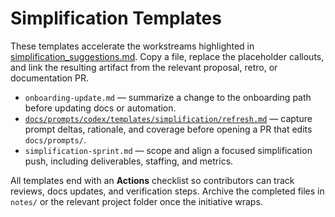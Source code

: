 # Simplification Templates

These templates accelerate the workstreams highlighted in
[simplification_suggestions.md](../../simplification_suggestions.md). Copy a
file, replace the placeholder callouts, and link the resulting artifact from the
relevant proposal, retro, or documentation PR.

- `onboarding-update.md` — summarize a change to the onboarding path before
  updating docs or automation.
- [`docs/prompts/codex/templates/simplification/refresh.md`](../../prompts/codex/templates/simplification/refresh.md)
  — capture prompt deltas, rationale, and coverage before opening a PR that edits
  `docs/prompts/`.
- `simplification-sprint.md` — scope and align a focused simplification push,
  including deliverables, staffing, and metrics.

All templates end with an **Actions** checklist so contributors can track
reviews, docs updates, and verification steps. Archive the completed files in
`notes/` or the relevant project folder once the initiative wraps.
